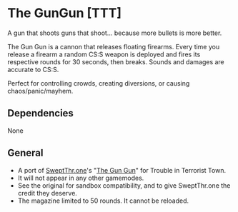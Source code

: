 # The GunGun [TTT]
A gun that shoots guns that shoot... because more bullets is more better.

The Gun Gun is a cannon that releases floating firearms. Every time you release a firearm a random CS:S weapon is deployed and fires its respective rounds for 30 seconds, then breaks. Sounds and damages are accurate to CS:S.

Perfect for controlling crowds, creating diversions, or causing chaos/panic/mayhem.

## Dependencies
None

## General
  - A port of [SweptThr.one](https://steamcommunity.com/id/SweptThrone)'s "[The Gun Gun](https://steamcommunity.com/sharedfiles/filedetails/?id=1484379645)" for Trouble in Terrorist Town.
  - It will not appear in any other gamemodes.
  - See the original for sandbox compatibility, and to give SweptThr.one the credit they deserve.
  - The magazine limited to 50 rounds. It cannot be reloaded.
